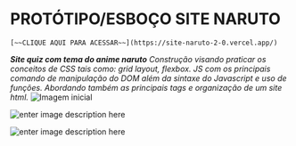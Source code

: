 # **PROTÓTIPO/ESBOÇO SITE NARUTO**

    [~~CLIQUE AQUI PARA ACESSAR~~](https://site-naruto-2-0.vercel.app/)

****Site quiz com tema do anime naruto***
Construção visando praticar os conceitos de CSS tais como: grid layout, flexbox.
JS com os principais comando de manipulação do DOM além da sintaxe do Javascript e uso de funções.
Abordando também as principais tags e organização de um site html.*
![Imagem inicial](https://lh3.googleusercontent.com/b07Y0UtfbllCEoYwrCmRP6HS2P9O0al0aTgQvp46S9zp_291XdzyA1--E1h5I-3RwaThqMunuBwAwZzEWNtpkjp8_rWFD1gd2ZlUMDTbc7bh8f3DQEI2eO6EEcRdr8jPnvOQqF-RqHbH68z0PjWEVfPAhI9jUfCfxVNANUp-mrVjJ8RH6iuvORVWIQNbdVr0Yzznsc3ZAluU4hjKfXh2kqVl6guM1ncKnrLDNnZW1KjNq8Jzjpep8qg6mVW_qiSMC6SZWIofH1F_L_JUQ4sNn8rhPEruvnrcFtnHMDnIY6MA9pmtTI6FZCu8tjGi0yqmqBcbKwFO_RZfvpbJWrbFqaiSLQB4_SNheDKrL_3VT5_5iDQXfDyQJiEYowyL6_rQxIU7er7rlhA7zxBEmPZKC0LWS8dJL78xPLm_CsL340HpQVMXKoMugl0WtPdDQpjqimfL5hBOW7Ne_eZRxTtKER9L1QwZ-sH4tYgzSMwtoiaB1jESOW73wFII6jMH1Ce4ded3lGI1ZiLZH-lhJgHaHum49QRoNvW_PO6Vm9fA-PNxAlaKg6pqOsisiY9a2hMDjx7why-zfbiLlyKf-9v3KzxCp_V1Aufb2bBu9jw5Zc-e6kISu2KF9gme_e86rrImVBGRPKVLwTBKLusAzqDkDPr7nYhXYjuxD6LNtKI0gcO3fDCvSHobwNpu56w8PB8J4J2eN9A7EQLrM7kIPOMfGQ=w1366-h645-no?authuser=1)


![enter image description here](https://lh3.googleusercontent.com/avl29W6yNN2YcjpobSerpgodp5DZIPjtWyjWfu9cBQeeMqzMhu_HdKalEctagqmDUTjZS3scDoOnpBpB43rbSNUATddnocDVkLMqwtif1xfLH6BkRX5dkEBQUiIwYtgBpmUOkyUBzjb1gYH3izKPPan4JMX9re3mvzWZQd1IMb84mHotpRoog7ZR-dK0bRPWz0eKbGjpSKpuWj0kys56lFChaMl47pv5lUhoHqyHrPbHGGoUgKl-b7mm50KtSCFVjFByiKfBRb6ocFMjbU-DuUlwFd2XP7UE1_1rVf3qwa42XNd772hRbvAchd9V94C4K7ttdV5ADARQILBw6XuoHvK3e_GOWPXO-PDx929DqOUHHVH7fRgKmgysWC841zgq6qfpFpO4KADi92r1AT6CwyyxYBcjQ-qWsP4sxXrYcHTPKAjsQfxn1rK4cbb3cHf-sthT0B_Ve3UF-bytqHD9WM-DWMdTVymHPPCwGr1Q-fq-Thi1zXMCp6LDa8zWg6r_di8rz5m16AK9MF3LB0v-6AXctQAMPxWhYT3ELF2635Nt4RY0un6CChu8o0gT4A2JtqjyvX96LvDrKmN1OK--4_2zyIoar0ywtIPxmuNVtJWL5IoItEXkGFdQWpHyhdnflds0biUlcEnsiitZvE9HbdIP0-dWSP3vgYnjRImwoit2-14zI4OmIF9tNtqiatn6qI2lgj96pb8K5L0MA2954g=w1366-h645-no?authuser=1)


![enter image description here](https://lh3.googleusercontent.com/Hl-nUqrITOUu437Ev-Xh3q8tYt_GhtzYUqDnEdVf9sUG82yVVtjL6U2esZ516MVAe9o_7QrgjqCxlQ2OJAS0FIpFxuMRH8lh_1tnm2IwkbB-E2toHMr2biydK_wwB0UOy7EpYkS_AE80-IPCRRtpI0G7nS-r_DG7OTdHUm_4Ym6bbdrc1HW8B2atxx0wBceLkF_LpLKzrY6ShVaJ_qn_p9vGWDU4AN2wIE7dqT6HDVEJ1sWUxObHvAiuYeCsy7a0MdH9WgDtSxXWsFjz-SKGQHj9J4uMdtUi_6iOk8NMMNGzjXlqdWPpFtNt1n2gi1YWtiHQ9RNo_zeVGpJPgADxcsGj1rdJAGiaCD_-j3pn9mb6zCU5t54jKizXn_O7SSIeKpFjtRMQJ7aLqjeLYQxiUFhu3oM1Lpucv0k96sFRlp6nQtoQuGfOhzlXKAYnRoEAI8Vzp76vqbEdmhLcJwxtp3MzxDhOWTxi8fcVR4GnIbuwL0sCIE5A9rkLszrOrbE-AvTTv8xtu1o1sIfQEb58y2Qb5X3FjQWB2QmRMJpEAfSl73m9DiaAWcRFf59CFehAOU2BpWgRpQrILpMtqfndKvuoaVOVoWSjy_4wyRfHSg7WQfMjAXz-r8sSnjvUAqhzpA-gIsd_l9c6GEhQmS2xNTRoE_-9AR0Hp9h4-9Caq--NZI2QwHYaQ22x5Uu8cCe9eq43zcFe9xekroZvgPFZnQ=w1358-h646-no?authuser=1)
